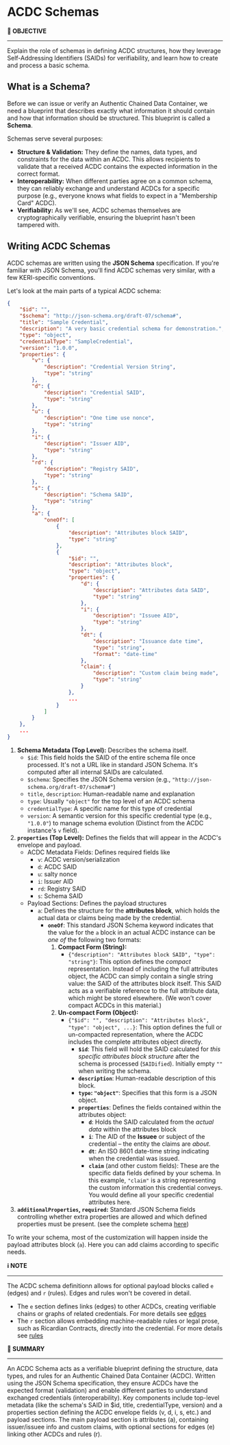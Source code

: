 # ACDC Schemas

<div class="alert alert-primary">
  <b>🎯 OBJECTIVE</b><hr>
    Explain the role of schemas in defining ACDC structures, how they leverage Self-Addressing Identifiers (SAIDs) for verifiability, and learn how to create and process a basic schema.
</div>

## What is a Schema?

Before we can issue or verify an Authentic Chained Data Container, we need a blueprint that describes exactly what information it should contain and how that information should be structured. This blueprint is called a **Schema**.

Schemas serve several purposes:

* **Structure & Validation:** They define the names, data types, and constraints for the data within an ACDC. This allows recipients to validate that a received ACDC contains the expected information in the correct format.
* **Interoperability:** When different parties agree on a common schema, they can reliably exchange and understand ACDCs for a specific purpose (e.g., everyone knows what fields to expect in a "Membership Card" ACDC).
* **Verifiability:** As we'll see, ACDC schemas themselves are cryptographically verifiable, ensuring the blueprint hasn't been tampered with.

## Writing ACDC Schemas

ACDC schemas are written using the **JSON Schema** specification. If you're familiar with JSON Schema, you'll find ACDC schemas very similar, with a few KERI-specific conventions.

Let's look at the main parts of a typical ACDC schema:

```json
{
    "$id": "",
    "$schema": "http://json-schema.org/draft-07/schema#",
    "title": "Sample Credential",
    "description": "A very basic credential schema for demonstration.",
    "type": "object",
    "credentialType": "SampleCredential",
    "version": "1.0.0",
    "properties": {
        "v": {
            "description": "Credential Version String",
            "type": "string"
        },
        "d": {
            "description": "Credential SAID",
            "type": "string"
        },
        "u": {
            "description": "One time use nonce",
            "type": "string"
        },
        "i": {
            "description": "Issuer AID",
            "type": "string"
        },
        "rd": {
            "description": "Registry SAID",
            "type": "string"
        },
        "s": {
            "description": "Schema SAID",
            "type": "string"
        },
        "a": {
            "oneOf": [
                {
                    "description": "Attributes block SAID",
                    "type": "string"
                },
                {
                    "$id": "",
                    "description": "Attributes block",
                    "type": "object",
                    "properties": {
                        "d": {
                            "description": "Attributes data SAID",
                            "type": "string"
                        },
                        "i": {
                            "description": "Issuee AID",
                            "type": "string"
                        },
                        "dt": {
                            "description": "Issuance date time",
                            "type": "string",
                            "format": "date-time"
                        },
                        "claim": {
                            "description": "Custom claim being made",
                            "type": "string"
                        }
                    },
                    ...
                }
            ]
        }
    },
    ...
}
```

1.  **Schema Metadata (Top Level):** Describes the schema itself.
    * `$id`: This field holds the SAID of the entire schema file once processed. It's not a URL like in standard JSON Schema. It's computed after all internal SAIDs are calculated.
    * `$schema`: Specifies the JSON Schema version (e.g., `"http://json-schema.org/draft-07/schema#"`)
    * `title`, `description`: Human-readable name and explanation
    * `type`: Usually `"object"` for the top level of an ACDC schema
    * `credentialType`: A specific name for this type of credential
    * `version`: A semantic version for this specific credential type (e.g., `"1.0.0"`) to manage schema evolution (Distinct from the ACDC instance's `v` field).
2.  **`properties` (Top Level):** Defines the fields that will appear in the ACDC's envelope and payload.
    * ACDC Metadata Fields: Defines required fields like
        * `v`: ACDC version/serialization
        * `d`: ACDC SAID
        * `u`: salty nonce
        * `i`: Issuer AID
        * `rd`: Registry SAID
        * `s`: Schema SAID
    * Payload Sections: Defines the payload structures
        * `a`: Defines the structure for the **attributes block**, which holds the actual data or claims being made by the credential.
            * **`oneOf`**: This standard JSON Schema keyword indicates that the value for the `a` block in an actual ACDC instance can be *one of* the following two formats:
                1.  **Compact Form (String):**
                    * `{"description": "Attributes block SAID", "type": "string"}`: This option defines the *compact* representation. Instead of including the full attributes object, the ACDC can simply contain a single string value: the SAID of the attributes block itself. This SAID acts as a verifiable reference to the full attribute data, which might be stored elsewhere. (We won't cover compact ACDCs in this material.)
                2.  **Un-compact Form (Object):**
                    * `{"$id": "", "description": "Attributes block", "type": "object", ...}`: This option defines the full or un-compacted representation, where the ACDC includes the complete attributes object directly.
                        * **`$id`**: This field will hold the SAID calculated for *this specific attributes block structure* after the schema is processed (`SAIDified`). Initially empty `""` when writing the schema.
                        * **`description`**: Human-readable description of this block.
                        * **`type`: `"object"`**: Specifies that this form is a JSON object.
                        * **`properties`**: Defines the fields contained within the attributes object:
                            * **`d`**: Holds the SAID calculated from the *actual data* within the attributes block
                            * **`i`**: The AID of the **Issuee** or subject of the credential – the entity the claims are *about*.
                            * **`dt`**: An ISO 8601 date-time string indicating when the credential was issued.
                            * **`claim`** (and other custom fields): These are the specific data fields defined by your schema. In this example, `"claim"` is a string representing the custom information this credential conveys. You would define all your specific credential attributes here.
3.  **`additionalProperties`, `required`:** Standard JSON Schema fields controlling whether extra properties are allowed and which defined properties must be present. (see the complete schema [here](config/schemas/sample_schema.json.bak))

To write your schema, most of the customization will happen inside the payload attributes block (`a`). Here you can add claims according to specific needs.


<div class="alert alert-info">
  <b>ℹ️ NOTE</b><hr>
    The ACDC schema definitionn allows for optional payload blocks called <code>e</code> (edges) and <code>r</code> (rules). Edges and rules won't be covered in detail.
    <ul>
        <li>The <code>e</code> section defines links (edges) to other ACDCs, creating verifiable chains or graphs of related credentials. For more details see <a href="https://trustoverip.github.io/tswg-acdc-specification/#edge-section">edges</a></li>
        <li>The <code>r</code> section allows embedding machine-readable rules or legal prose, such as Ricardian Contracts, directly into the credential. For more details see <a href="https://trustoverip.github.io/tswg-acdc-specification/#rules-section">rules</a></li>
</div>

<div class="alert alert-primary">
  <b>📝 SUMMARY</b><hr>
An ACDC Schema acts as a verifiable blueprint defining the structure, data types, and rules for an Authentic Chained Data Container (ACDC). Written using the JSON Schema specification, they ensure ACDCs have the expected format (validation) and enable different parties to understand exchanged credentials (interoperability). Key components include top-level metadata (like the schema's SAID in $id, title, credentialType, version) and a properties section defining the ACDC envelope fields (v, d, i, s, etc.) and payload sections. The main payload section is attributes (a), containing issuer/issuee info and custom claims, with optional sections for edges (e) linking other ACDCs and rules (r).
</div>


```python

```
